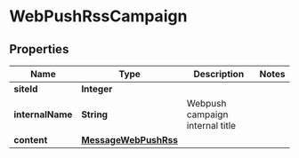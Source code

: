 

# WebPushRssCampaign


## Properties

| Name | Type | Description | Notes |
|------------ | ------------- | ------------- | -------------|
|**siteId** | **Integer** |  |  |
|**internalName** | **String** | Webpush campaign internal title |  |
|**content** | [**MessageWebPushRss**](MessageWebPushRss.md) |  |  |



